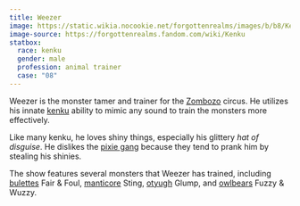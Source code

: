 ```yaml
---
title: Weezer
image: https://static.wikia.nocookie.net/forgottenrealms/images/b/b8/Kenku_5e.jpg
image-source: https://forgottenrealms.fandom.com/wiki/Kenku
statbox:
  race: kenku
  gender: male
  profession: animal trainer
  case: "08"
---
```


Weezer is the monster tamer and trainer for the [Zombozo](zombozo) circus.
He utilizes his innate [kenku](../creatures/kenku) ability to mimic any sound to train the monsters more effectively.

Like many kenku, he loves shiny things, especially his glittery *hat of disguise*.
He dislikes the [pixie gang](pixie-gang) because they tend to prank him by
stealing his shinies.

The show features several monsters that Weezer has trained, including [bulettes](../creatures/beasts#bulettes) Fair & Foul, [manticore](../creatures/beasts#manticores) Sting, [otyugh](../creatures/beasts#otyughs) Glump, and [owlbears](../creatures/beasts#owlbears) Fuzzy & Wuzzy.
